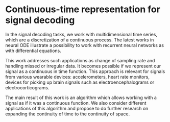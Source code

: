 # Continuous-time representation for signal decoding

In the signal decoding tasks, we work with multidimensional time series, which are a discretization of a continuous process. The latest works in neural ODE illustrate a possibility to work with recurrent neural networks as with differential equations.

This work addresses such applications as change of sampling rate and handling missed or irregular data. It becomes possible if we represent our signal as a continuous in time function. This approach is relevant for signals from various wearable devices: accelerometers, heart rate monitors, devices for picking up brain signals such as electroencephalograms or electrocorticograms.

The main result of this work is an algorithm which allows working with a signal as if it was a continuous function. We also consider different applications of this algorithm and propose to do further research on expanding the continuity of time to the continuity of space.
